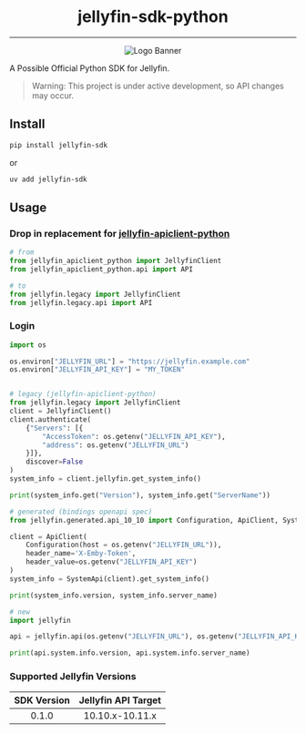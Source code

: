 <h1 align="center">jellyfin-sdk-python</h1>

---

<p align="center">
<img alt="Logo Banner" src="https://raw.githubusercontent.com/jellyfin/jellyfin-ux/master/branding/SVG/banner-logo-solid.svg?sanitize=true"/>
</p>

A Possible Official Python SDK for Jellyfin.

> Warning: This project is under active development, so API changes may occur.

## Install

```sh
pip install jellyfin-sdk
```

or

```sh
uv add jellyfin-sdk
```

## Usage

### Drop in replacement for [jellyfin-apiclient-python](https://github.com/jellyfin/jellyfin-apiclient-python)

```python
# from
from jellyfin_apiclient_python import JellyfinClient
from jellyfin_apiclient_python.api import API

# to 
from jellyfin.legacy import JellyfinClient
from jellyfin.legacy.api import API
```

### Login

```python
import os

os.environ["JELLYFIN_URL"] = "https://jellyfin.example.com"
os.environ["JELLYFIN_API_KEY"] = "MY_TOKEN"


# legacy (jellyfin-apiclient-python)
from jellyfin.legacy import JellyfinClient
client = JellyfinClient()
client.authenticate(
    {"Servers": [{
        "AccessToken": os.getenv("JELLYFIN_API_KEY"), 
        "address": os.getenv("JELLYFIN_URL")
    }]}, 
    discover=False
)
system_info = client.jellyfin.get_system_info()

print(system_info.get("Version"), system_info.get("ServerName"))

# generated (bindings openapi spec)
from jellyfin.generated.api_10_10 import Configuration, ApiClient, SystemApi

client = ApiClient(
    Configuration(host = os.getenv("JELLYFIN_URL")), 
    header_name='X-Emby-Token', 
    header_value=os.getenv("JELLYFIN_API_KEY")
)
system_info = SystemApi(client).get_system_info()

print(system_info.version, system_info.server_name)

# new
import jellyfin

api = jellyfin.api(os.getenv("JELLYFIN_URL"), os.getenv("JELLYFIN_API_KEY"))

print(api.system.info.version, api.system.info.server_name)
```

### Supported Jellyfin Versions

| SDK Version | Jellyfin API Target |
|:-:|:-:|
| 0.1.0 | 10.10.x-10.11.x |
